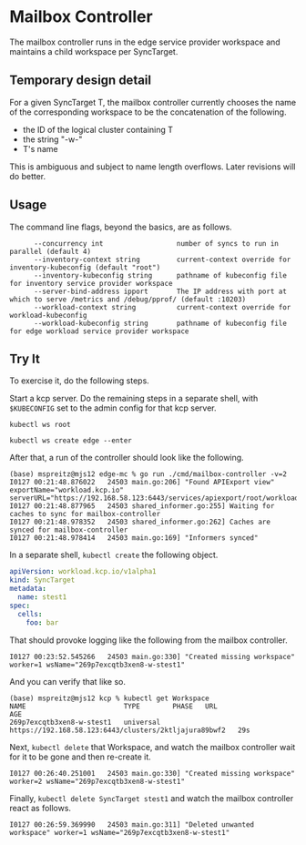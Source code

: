 # Mailbox Controller

The mailbox controller runs in the edge service provider workspace and
maintains a child workspace per SyncTarget.

## Temporary design detail

For a given SyncTarget T, the mailbox controller currently chooses the
name of the corresponding workspace to be the concatenation of the
following.

- the ID of the logical cluster containing T
- the string "-w-"
- T's name

This is ambiguous and subject to name length overflows.  Later
revisions will do better.

## Usage

The command line flags, beyond the basics, are as follows.

```
      --concurrency int                  number of syncs to run in parallel (default 4)
      --inventory-context string         current-context override for inventory-kubeconfig (default "root")
      --inventory-kubeconfig string      pathname of kubeconfig file for inventory service provider workspace
      --server-bind-address ipport       The IP address with port at which to serve /metrics and /debug/pprof/ (default :10203)
      --workload-context string          current-context override for workload-kubeconfig
      --workload-kubeconfig string       pathname of kubeconfig file for edge workload service provider workspace
```

## Try It

To exercise it, do the following steps.

Start a kcp server.  Do the remaining steps in a separate shell, with
`$KUBECONFIG` set to the admin config for that kcp server.

`kubectl ws root`

`kubectl ws create edge --enter`

After that, a run of the controller should look like the following.

```shell
(base) mspreitz@mjs12 edge-mc % go run ./cmd/mailbox-controller -v=2
I0127 00:21:48.876022   24503 main.go:206] "Found APIExport view" exportName="workload.kcp.io" serverURL="https://192.168.58.123:6443/services/apiexport/root/workload.kcp.io"
I0127 00:21:48.877965   24503 shared_informer.go:255] Waiting for caches to sync for mailbox-controller
I0127 00:21:48.978352   24503 shared_informer.go:262] Caches are synced for mailbox-controller
I0127 00:21:48.978414   24503 main.go:169] "Informers synced"
```

In a separate shell, `kubectl create` the following object.

```yaml
apiVersion: workload.kcp.io/v1alpha1
kind: SyncTarget
metadata:
  name: stest1
spec:
  cells:
    foo: bar
```

That should provoke logging like the following from the mailbox controller.

```
I0127 00:23:52.545266   24503 main.go:330] "Created missing workspace" worker=1 wsName="269p7excqtb3xen8-w-stest1"
```

And you can verify that like so.

```shell
(base) mspreitz@mjs12 kcp % kubectl get Workspace
NAME                        TYPE        PHASE   URL                                                     AGE
269p7excqtb3xen8-w-stest1   universal           https://192.168.58.123:6443/clusters/2ktljajura89bwf2   29s
```

Next, `kubectl delete` that Workspace, and watch the mailbox
controller wait for it to be gone and then re-create it.

```
I0127 00:26:40.251001   24503 main.go:330] "Created missing workspace" worker=2 wsName="269p7excqtb3xen8-w-stest1"
```

Finally, `kubectl delete SyncTarget stest1` and watch the mailbox
controller react as follows.

```
I0127 00:26:59.369990   24503 main.go:311] "Deleted unwanted workspace" worker=1 wsName="269p7excqtb3xen8-w-stest1"
```
